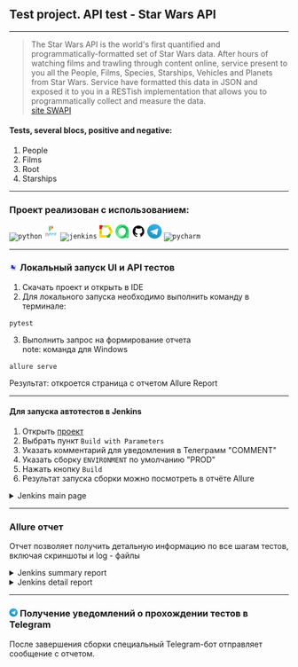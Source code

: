 ## Test project. API test - Star Wars API
----  
> The Star Wars API is the world's first quantified and programmatically-formatted set of Star Wars data.
> After hours of watching films and trawling through content online, service present to you all the People, Films, Species, Starships, Vehicles and Planets from Star Wars.
> Service have formatted this data in JSON and exposed it to you in a RESTish implementation that allows you to programmatically collect and measure the data.  
> [site SWAPI](https://swapi.dev/)

#### Tests, several blocs, positive and negative:

1) People
2) Films
3) Root
4) Starships  

---- 

### Проект реализован с использованием:  
<p  align="left">
<code><img width="5%" title="python" src="https://cdn.jsdelivr.net/gh/devicons/devicon@latest/icons/python/python-original.svg"></code>
<code><img width="5%" title="pytest" src="https://github.com/MDN78/MDN78/blob/main/assets/pytest.png"></code>
<code><img width="5%" title="jenkins" src="https://cdn.jsdelivr.net/gh/devicons/devicon@latest/icons/jenkins/jenkins-original.svg"></code>
<code><img width="5%" title="allure" src="https://github.com/MDN78/MDN78/blob/main/assets/allure_report.png"></code>
<code><img width="5%" title="alluretestops" src="https://github.com/MDN78/MDN78/blob/main/assets/allure_testops.png"></code>
<code><img width="5%" title="github" src="https://github.com/MDN78/MDN78/blob/main/assets/github.png"></code>  
<code><img width="5%" title="telegram" src="assets/tg.png"></code>   
<code><img width="5%" title="pycharm" src="https://cdn.jsdelivr.net/gh/devicons/devicon@latest/icons/pycharm/pycharm-original.svg"></code>  

---- 

### <img width="3%" title="pc" src="assets/pc.jpg"> Локальный запуск UI и API тестов  
1) Скачать проект и открыть в IDE
2) Для локального запуска необходимо выполнить команду в терминале:

```commandline
pytest 
```
3) Выполнить запрос на формирование отчета  
   note: команда для Windows

```commandline
allure serve
```  
Результат: откроется страница с отчетом Allure Report

---- 

#### Для запуска автотестов в Jenkins

1. Открыть <a target="_blank" href="https://jenkins.autotests.cloud/job/C10_MDN782007_SWAPI/">проект</a>
2. Выбрать пункт `Build with Parameters`
3. Указать комментарий для уведомления в Телеграмм "COMMENT"
4. Указать сборку `ENVIRONMENT` по умолчанию "PROD"
5. Нажать кнопку `Build`
6. Результат запуска сборки можно посмотреть в отчёте Allure

<details><summary>Jenkins main page</summary>
<br>
<img src="assets/jenkins.PNG">
</details>

----

### Allure отчет  
Отчет позволяет получить детальную информацию по все шагам тестов, включая скриншоты и log - файлы

<details><summary>Jenkins summary report</summary>
<br>
<img src="assets/jenkins_allure_report.PNG">
</details>  
<details><summary>Jenkins detail report</summary>
<br>
<img src="assets/jenkins_allure_logs.PNG">
</details>  

----  

### <img width="3%" title="Telegramm" src="assets/tg.png"> Получение уведомлений о прохождении тестов в Telegram

После завершения сборки специальный Telegram-бот отправляет сообщение с отчетом.  

[//]: # (<img width="50%" title="Mobile" src="assets/telegramm_report.PNG">  )